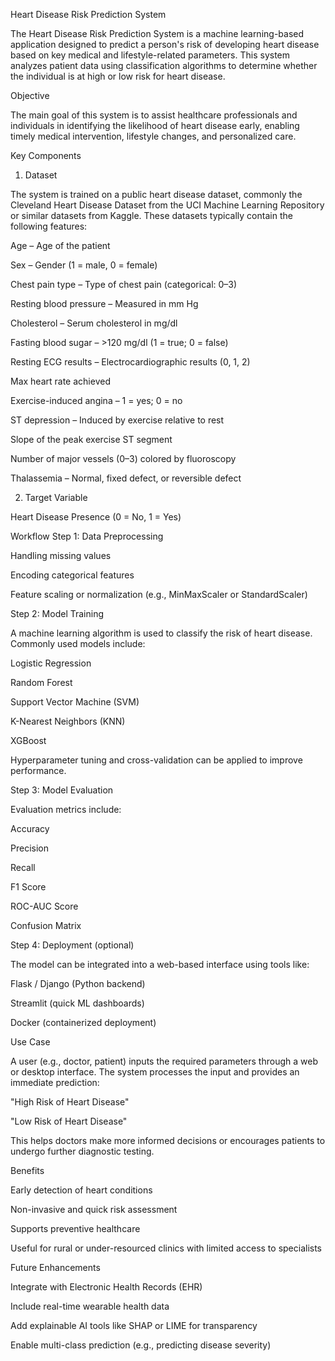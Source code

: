 Heart Disease Risk Prediction System

The Heart Disease Risk Prediction System is a machine learning-based application designed to predict a person's risk of developing heart disease based on key medical and lifestyle-related parameters. This system analyzes patient data using classification algorithms to determine whether the individual is at high or low risk for heart disease.

Objective

The main goal of this system is to assist healthcare professionals and individuals in identifying the likelihood of heart disease early, enabling timely medical intervention, lifestyle changes, and personalized care.

Key Components
1. Dataset

The system is trained on a public heart disease dataset, commonly the Cleveland Heart Disease Dataset from the UCI Machine Learning Repository or similar datasets from Kaggle. These datasets typically contain the following features:

Age – Age of the patient

Sex – Gender (1 = male, 0 = female)

Chest pain type – Type of chest pain (categorical: 0–3)

Resting blood pressure – Measured in mm Hg

Cholesterol – Serum cholesterol in mg/dl

Fasting blood sugar – >120 mg/dl (1 = true; 0 = false)

Resting ECG results – Electrocardiographic results (0, 1, 2)

Max heart rate achieved

Exercise-induced angina – 1 = yes; 0 = no

ST depression – Induced by exercise relative to rest

Slope of the peak exercise ST segment

Number of major vessels (0–3) colored by fluoroscopy

Thalassemia – Normal, fixed defect, or reversible defect

2. Target Variable

Heart Disease Presence (0 = No, 1 = Yes)

Workflow
Step 1: Data Preprocessing

Handling missing values

Encoding categorical features

Feature scaling or normalization (e.g., MinMaxScaler or StandardScaler)

Step 2: Model Training

A machine learning algorithm is used to classify the risk of heart disease. Commonly used models include:

Logistic Regression

Random Forest

Support Vector Machine (SVM)

K-Nearest Neighbors (KNN)

XGBoost

Hyperparameter tuning and cross-validation can be applied to improve performance.

Step 3: Model Evaluation

Evaluation metrics include:

Accuracy

Precision

Recall

F1 Score

ROC-AUC Score

Confusion Matrix

Step 4: Deployment (optional)

The model can be integrated into a web-based interface using tools like:

Flask / Django (Python backend)

Streamlit (quick ML dashboards)

Docker (containerized deployment)

Use Case

A user (e.g., doctor, patient) inputs the required parameters through a web or desktop interface. The system processes the input and provides an immediate prediction:

"High Risk of Heart Disease"

"Low Risk of Heart Disease"

This helps doctors make more informed decisions or encourages patients to undergo further diagnostic testing.

Benefits

Early detection of heart conditions

Non-invasive and quick risk assessment

Supports preventive healthcare

Useful for rural or under-resourced clinics with limited access to specialists

Future Enhancements

Integrate with Electronic Health Records (EHR)

Include real-time wearable health data

Add explainable AI tools like SHAP or LIME for transparency

Enable multi-class prediction (e.g., predicting disease severity)
